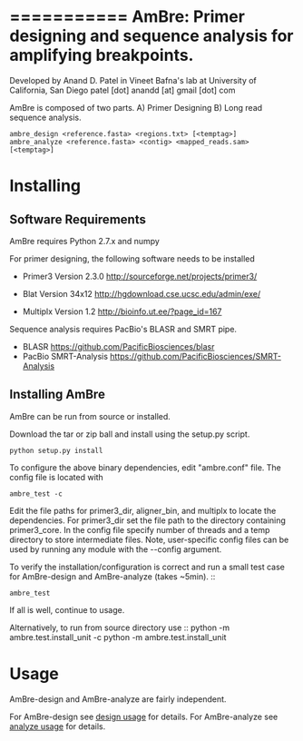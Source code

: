 ===========
AmBre: Primer designing and sequence analysis for amplifying breakpoints.
===========

Developed by Anand D. Patel in Vineet Bafna's lab at University of California, San Diego
patel [dot] anandd [at] gmail [dot] com

AmBre is composed of two parts. A) Primer Designing
B) Long read sequence analysis.

    ambre_design <reference.fasta> <regions.txt> [<temptag>]
    ambre_analyze <reference.fasta> <contig> <mapped_reads.sam> [<temptag>]


Installing
=========

Software Requirements
-------------

AmBre requires Python 2.7.x and numpy

For primer designing, the following software needs to be installed

* Primer3 Version 2.3.0 http://sourceforge.net/projects/primer3/

* Blat Version 34x12 http://hgdownload.cse.ucsc.edu/admin/exe/

* Multiplx Version 1.2 http://bioinfo.ut.ee/?page_id=167

Sequence analysis requires PacBio's BLASR and SMRT pipe.
* BLASR https://github.com/PacificBiosciences/blasr
* PacBio SMRT-Analysis https://github.com/PacificBiosciences/SMRT-Analysis

Installing AmBre
-------------

AmBre can be run from source or installed.

Download the tar or zip ball and install using the setup.py script.
	
	python setup.py install

To configure the above binary dependencies, edit "ambre.conf" file. The config file
is located with

	ambre_test -c

Edit the file paths for primer3_dir, aligner_bin, and multiplx to locate the dependencies.
For primer3_dir set the file path to the directory containing primer3_core.
 In the config file specify number of threads and a temp directory to store intermediate files.
 Note, user-specific config files can be used by running any module with the --config argument. 
 
To verify the installation/configuration is correct and
 run a small test case for AmBre-design and AmBre-analyze (takes ~5min). ::

	ambre_test
	
If all is well, continue to usage.

Alternatively, to run from source directory use ::
	python -m ambre.test.install_unit -c
	python -m ambre.test.install_unit

	
Usage
=========

AmBre-design and AmBre-analyze are fairly independent.

For AmBre-design see [design usage](USEAGE-DESIGN.md) for details.
For AmBre-analyze see [analyze usage](USEAGE-ANALYZE.md) for details.


